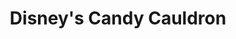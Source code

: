 ---
title: "Disney's Candy Cauldron"
url: /lake-buena-vista/disneys-candy-cauldron/
shop: confectionery
---